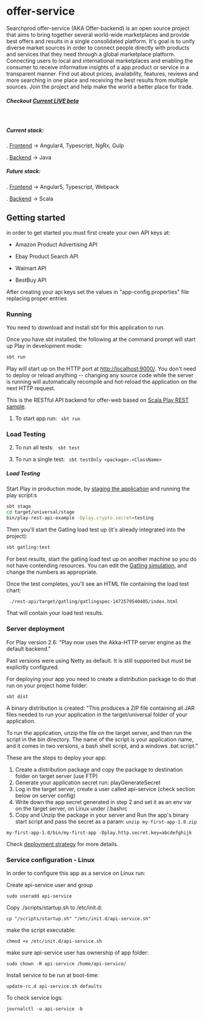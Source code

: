 # offer-service

Searchprod offer-service (AKA Offer-backend) is an open source project that aims to bring together several world-wide marketplaces and provide best offers and results in a single consolidated platform.
It's goal is to unify diverse market sources in order to connect people directly with products and services that they need through a global marketplace platform.
Connecting users to local and international marketplaces and enabling the consumer to receive informative insights of a app.product or service in a transparent manner.
Find out about prices, availability, features, reviews and more searching in one place and receiving the best results from multiple sources.
Join the project and help make the world a better place for trade.


##### Checkout [Current LIVE beta](https://searchprod.com)

&nbsp;&nbsp;

##### Current stack:

. [Frontend](https://github.com/guilhebl/offer-web) -> Angular4, Typescript, NgRx, Gulp

. [Backend](https://github.com/guilhebl/offer-java) -> Java

##### Future stack:

. [Frontend](https://github.com/guilhebl/angular-starter) -> Angular5, Typescript, Webpack

. [Backend](https://github.com/guilhebl/offer-service) -> Scala

## Getting started

in order to get started you must first create your own API keys at:

- Amazon Product Advertising API

- Ebay Product Search API

- Walmart API

- BestBuy API

After creating your api keys set the values in "app-config.properties" file replacing proper entries

### Running

You need to download and install sbt for this application to run.

Once you have sbt installed, the following at the command prompt will start up Play in development mode:

```bash
sbt run
```

Play will start up on the HTTP port at <http://localhost:9000/>.   You don't need to deploy or reload anything -- changing any source code while the server is running will automatically recompile and hot-reload the application on the next HTTP request.

This is the RESTful API backend for offer-web based on [Scala Play REST sample](https://github.com/playframework/play-scala-rest-api-example).

1. To start app run: ``` sbt run```
 
### Load Testing

2. To run all tests: ``` sbt test```

3. To run a single test: ``` sbt testOnly <package>.<ClassName>```


##### Load Testing


Start Play in production mode, by [staging the application](https://www.playframework.com/documentation/2.6.x/Deploying) and running the play script:s

```bash
sbt stage
cd target/universal/stage
bin/play-rest-api-example -Dplay.crypto.secret=testing
```

Then you'll start the Gatling load test up (it's already integrated into the project):

```bash
sbt gatling:test
```

For best results, start the gatling load test up on another machine so you do not have contending resources.  You can edit the [Gatling simulation](http://gatling.io/docs/2.2.2/general/simulation_structure.html#simulation-structure), and change the numbers as appropriate.

Once the test completes, you'll see an HTML file containing the load test chart:

```bash
 ./rest-api/target/gatling/gatlingspec-1472579540405/index.html
```

That will contain your load test results.


### Server deployment

For Play version 2.6: "Play now uses the Akka-HTTP server engine as the default backend."

Past versions were using Netty as default. It is still supported but must be explicitly configured.

For deploying your app you need to create a distribution package to do that run on your project home folder:

```sbt dist```

A binary distribution is created: "This produces a ZIP file containing all JAR files needed to run your application in the target/universal folder of your application.

To run the application, unzip the file on the target server, and then run the script in the bin directory. The name of the script is your application name, and it comes in two versions, a bash shell script, and a windows .bat script."

These are the steps to deploy your app:

1. Create a distribution package and copy the package to destination folder on target server (use FTP)
2. Generate your application secret run: playGenerateSecret
3. Log in the target server, create a user called api-service (check section below on server config)
4. Write down the app secret generated in step 2 and set it as an env var on the target server, on Linux under <HOME>/.bashrc
5. Copy and Unzip the package in your server and Run the app's binary start script and pass the secret as a param:
```unzip my-first-app-1.0.zip```

```my-first-app-1.0/bin/my-first-app -Dplay.http.secret.key=abcdefghijk```


Check [deployment strategy](https://www.playframework.com/documentation/2.6.x/Deploying)
for more details.

### Service configuration - Linux

In order to configure this app as a service on Linux run:

Create api-service user and group

```sudo useradd api-service```

Copy ./scripts/startup.sh to /etc/init.d:

```cp "/scripts/startup.sh" "/etc/init.d/api-service.sh"```

make the script executable:

```chmod +x /etc/init.d/api-service.sh```

make sure api-service user has ownership of app folder:

```sudo chown -R api-service /home/api-service/```

Install service to be run at boot-time:

```update-rc.d api-service.sh defaults```

To check service logs:

```journalctl -u api-service -b```